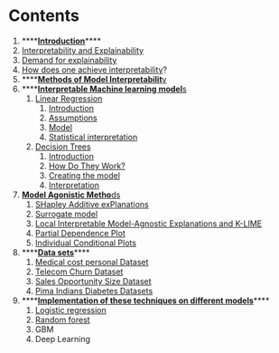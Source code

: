 # Contents

1.  ****[**Introduction**](introduction/)\*\*\*\*
   1. [Interpretability and Explainability](introduction/interpretability.md)
   2. [Demand for explainability](introduction/demand-for-explainability.md)
   3. [How does one achieve interpretability](introduction/how-does-one-achieve-interpretability.md)? 
2. \*\*\*\*[**Methods of Model Interpretabilit**y](types-of-model-interpretability.md)
3. \*\*\*\*[**Interpretable Machine learning model**s](interpretable-machine-learning-models/)
   1. [Linear Regression](interpretable-machine-learning-models/linear-regression/)
      1. [Introduction](interpretable-machine-learning-models/linear-regression/)
      2. [Assumptions](interpretable-machine-learning-models/linear-regression/assumptions.md)
      3. [Model](interpretable-machine-learning-models/linear-regression/model-1.md)
      4. [Statistical interpretation](interpretable-machine-learning-models/linear-regression/model.md)
   2. [Decision Trees](interpretable-machine-learning-models/decision-trees/)
      1. [Introduction](interpretable-machine-learning-models/decision-trees/)
      2. [How Do They Work?](interpretable-machine-learning-models/decision-trees/how-do-they-work.md)
      3. [Creating the model](interpretable-machine-learning-models/decision-trees/creating-the-model.md)
      4. [Interpretation](interpretable-machine-learning-models/decision-trees/interpretation.md)
4. [**Model Agonistic Metho**ds](model-agonistic-methods/)
   1. [SHapley Additive exPlanations](model-agonistic-methods/shap.md)
   2. [Surrogate model](model-agonistic-methods/surrogate-model.md)
   3. [Local Interpretable Model-Agnostic Explanations and  K-LIME](model-agonistic-methods/lime-and-k-lime.md)
   4. [Partial Dependence Plot](model-agonistic-methods/pdp.md)
   5. [Individual Conditional Plots](model-agonistic-methods/ice.md)
5. \*\*\*\*[**Data sets**](datasets/)\*\*\*\*
   1. [Medical cost personal Dataset](datasets/medical-cost-personal-dataset.md)
   2. [Telecom Churn Dataset](datasets/telecom-churn-dataset.md)
   3. [Sales Opportunity Size Dataset](datasets/sales-opportunity-size-dataset.md)
   4. [Pima Indians Diabetes Datasets](datasets/pima-indians-diabetes-dataset.md) 
6. \*\*\*\*[**Implementation of these techniques on different models**](implementation-of-these-techniques-on-different-models/)\*\*\*\*
   1. [Logistic regression](implementation-of-these-techniques-on-different-models/logistic-regression.md)
   2. [Random forest ](implementation-of-these-techniques-on-different-models/untitled.md)
   3. GBM  
   4. Deep Learning



